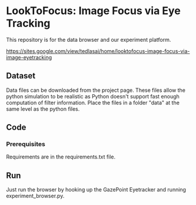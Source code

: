 # LookToFocus: Image Focus via Eye Tracking
This repository is for the data browser and our experiment platform.

https://sites.google.com/view/tedlasai/home/looktofocus-image-focus-via-image-eyetracking

## Dataset
Data files can be downloaded from the project page. These files allow the python simulation to be realistic as Python doesn't support fast enough computation of filter information.
Place the files in a folder "data" at the same level as the python files.

## Code
### Prerequisites
Requirements are in the requirements.txt file.

## Run
Just run the browser by hooking up the GazePoint Eyetracker and running experiment_browser.py.


